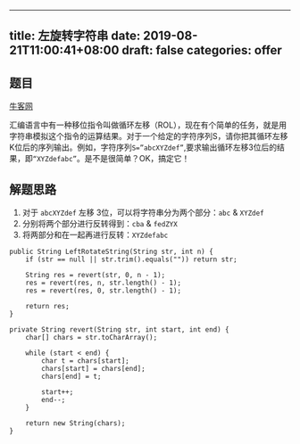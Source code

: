 
---
title: 左旋转字符串
date: 2019-08-21T11:00:41+08:00
draft: false
categories: offer
---


## 题目

[牛客网](https://www.nowcoder.com/practice/12d959b108cb42b1ab72cef4d36af5ec?tpId=13&tqId=11196&tPage=3&rp=2&ru=%2Fta%2Fcoding-interviews&qru=%2Fta%2Fcoding-interviews%2Fquestion-ranking)

汇编语言中有一种移位指令叫做循环左移（ROL），现在有个简单的任务，就是用字符串模拟这个指令的运算结果。对于一个给定的字符序列S，请你把其循环左移K位后的序列输出。例如，字符序列`S=”abcXYZdef”`,要求输出循环左移3位后的结果，即`“XYZdefabc”`。是不是很简单？OK，搞定它！

## 解题思路

  1. 对于 `abcXYZdef` 左移 3位，可以将字符串分为两个部分：`abc` & `XYZdef`
  2. 分别将两个部分进行反转得到：`cba` & `fedZYX`
  3. 将两部分和在一起再进行反转：`XYZdefabc`

```
public String LeftRotateString(String str, int n) {
    if (str == null || str.trim().equals("")) return str;

    String res = revert(str, 0, n - 1);
    res = revert(res, n, str.length() - 1);
    res = revert(res, 0, str.length() - 1);

    return res;
}

private String revert(String str, int start, int end) {
    char[] chars = str.toCharArray();

    while (start < end) {
        char t = chars[start];
        chars[start] = chars[end];
        chars[end] = t;

        start++;
        end--;
    }

    return new String(chars);
}
```
